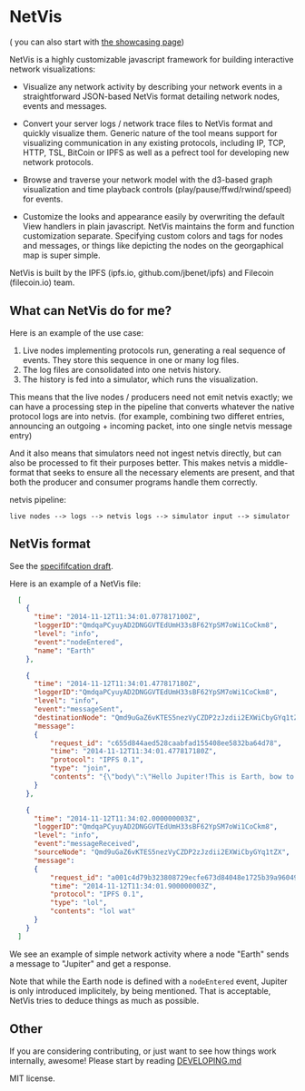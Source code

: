 NetVis
======
( you can also start with [the showcasing page](http://dborzov.github.io/netVis.))

NetVis is a highly customizable javascript framework for building interactive network visualizations:

* Visualize any network activity by describing your network events in a straightforward JSON-based NetVis format detailing network nodes, events and messages. 

* Convert your server logs / network trace files to NetVis format and quickly visualize them.
Generic nature of the tool means support for visualizing communication in any existing protocols, including IP, TCP, HTTP, TSL, BitCoin or IPFS as well as a pefrect tool for  developing new network protocols. 

* Browse and traverse your network model with the d3-based graph visualization and time playback controls (play/pause/ffwd/rwind/speed) for events.

* Customize the looks and appearance easily by overwriting the default View handlers in plain javascript. NetVis maintains the form and function customization separate. Specifying custom colors and tags for nodes and messages, or things like depicting the nodes on the georgaphical map is super simple.


NetVis is built by the IPFS (ipfs.io, github.com/jbenet/ipfs) and Filecoin (filecoin.io) team. 

What can NetVis do for me?
-------------

Here is an example of the use case:

1. Live nodes implementing protocols run, generating a real sequence of events. They store this sequence in one or many log files. 
2. The log files are consolidated into one netvis history.
3. The history is fed into a simulator, which runs the visualization.

This means that the live nodes / producers need not emit netvis exactly; we can have a processing step in the pipeline that converts whatever the native protocol logs are into netvis. (for example, combining two differet entries, announcing an outgoing + incoming packet, into one single netvis message entry)

And it also means that simulators need not ingest netvis directly, but can also be processed to fit their purposes better. This makes netvis a middle-format that seeks to ensure all the necessary elements are present, and that both the producer and consumer programs handle them correctly.


netvis pipeline:

    live nodes --> logs --> netvis logs --> simulator input --> simulator



NetVis format
------------
See the [specififcation draft](netvis.md).

Here is an example of a NetVis file:

```json
  [
    {
      "time": "2014-11-12T11:34:01.077817100Z",
      "loggerID":"QmdqaPCyuyAD2DNGGVTEdUmH33sBF62YpSM7oWi1CoCkm8",
      "level": "info",
      "event":"nodeEntered",
      "name": "Earth"
    },

    {
      "time": "2014-11-12T11:34:01.477817180Z",
      "loggerID":"QmdqaPCyuyAD2DNGGVTEdUmH33sBF62YpSM7oWi1CoCkm8",
      "level": "info",
      "event":"messageSent",
      "destinationNode": "Qmd9uGaZ6vKTES5nezVyCZDP2zJzdii2EXWiCbyGYq1tZX",
      "message":
      {
          "request_id": "c655d844aed528caabfad155408ee5832ba64d78",
          "time": "2014-11-12T11:34:01.477817180Z",
          "protocol": "IPFS 0.1",
          "type": "join",
          "contents": "{\"body\":\"Hello Jupiter!This is Earth, bow to our might!\"}"
      }
    },

    {
      "time": "2014-11-12T11:34:02.000000003Z",
      "loggerID":"QmdqaPCyuyAD2DNGGVTEdUmH33sBF62YpSM7oWi1CoCkm8",
      "level": "info",
      "event":"messageReceived",
      "sourceNode": "Qmd9uGaZ6vKTES5nezVyCZDP2zJzdii2EXWiCbyGYq1tZX",
      "message":
      {
          "request_id": "a001c4d79b323808729ecfe673d84048e1725b39a96049dce2241dbd11d6abf9",
          "time": "2014-11-12T11:34:01.900000003Z",
          "protocol": "IPFS 0.1",
          "type": "lol",
          "contents": "lol wat"
      }
    }
  ]

```

We see an example of simple network activity where a node "Earth" sends a message to "Jupiter" and get a response. 

Note that while the Earth node is defined with a `nodeEntered` event, Jupiter is only introduced implicitely, by being mentioned. That is acceptable, NetVis tries to deduce things as much as possible. 


Other
----------------
If you are considering contributing, or just want to see how things work internally, awesome! Please start by reading [DEVELOPING.md](DEVELOPING.md)


MIT license.